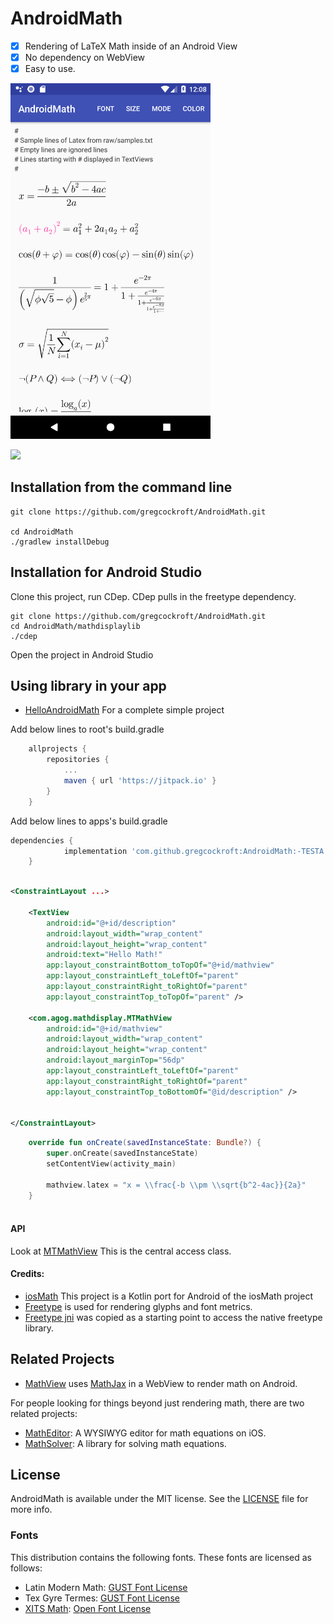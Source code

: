 # AndroidMath

- [x] Rendering of LaTeX Math inside of an Android View
- [x] No dependency on WebView
- [x] Easy to use.

<img src="./img/phonescreen.png" width="320">

[![](https://jitpack.io/v/gregcockroft/AndroidMath.svg)](https://jitpack.io/#gregcockroft/AndroidMath)

Installation from the command line
----------------------------------

```
git clone https://github.com/gregcockroft/AndroidMath.git

cd AndroidMath
./gradlew installDebug
```

Installation for Android Studio
----------------------------------

Clone this project, run CDep.
CDep pulls in the freetype dependency.


```
git clone https://github.com/gregcockroft/AndroidMath.git
cd AndroidMath/mathdisplaylib
./cdep 
```

Open the project in Android Studio 


Using library in your app
-------------------------

* [HelloAndroidMath](https://github.com/gregcockroft/HelloAndroidMath) For a complete simple project

Add below lines to root's build.gradle

```groovy
	allprojects {
		repositories {
			...
			maven { url 'https://jitpack.io' }
		}
	}
```

Add below lines to apps's build.gradle

```groovy
dependencies {
	        implementation 'com.github.gregcockroft:AndroidMath:-TESTA'
	}
	
```

```xml
<ConstraintLayout ...>

    <TextView
        android:id="@+id/description"
        android:layout_width="wrap_content"
        android:layout_height="wrap_content"
        android:text="Hello Math!"
        app:layout_constraintBottom_toTopOf="@+id/mathview"
        app:layout_constraintLeft_toLeftOf="parent"
        app:layout_constraintRight_toRightOf="parent"
        app:layout_constraintTop_toTopOf="parent" />
      
    <com.agog.mathdisplay.MTMathView
        android:id="@+id/mathview"
        android:layout_width="wrap_content"
        android:layout_height="wrap_content"
        android:layout_marginTop="56dp"
        app:layout_constraintLeft_toLeftOf="parent"
        app:layout_constraintRight_toRightOf="parent"
        app:layout_constraintTop_toBottomOf="@id/description" />


</ConstraintLayout>
```

```kotlin
    override fun onCreate(savedInstanceState: Bundle?) {
        super.onCreate(savedInstanceState)
        setContentView(activity_main)

        mathview.latex = "x = \\frac{-b \\pm \\sqrt{b^2-4ac}}{2a}"
    }
	
```



#### API
Look at [MTMathView](https://rawgit.com/gregcockroft/AndroidMath/master/mathdisplaylib/doc/com.agog.mathdisplay/-m-t-math-view/index.html)
This is the central access class.

#### Credits:


* [iosMath](https://github.com/kostub/iosMath) This project is a Kotlin port for Android of the iosMath project 
* [Freetype](https://www.freetype.org/) is used for rendering glyphs and font metrics.
* [Freetype jni](https://github.com/mlomb/freetype-jni) was copied as a starting point to access the native  freetype library.




## Related Projects

* [MathView](https://github.com/kexanie/MathView) uses [MathJax](http://www.mathjax.org/) in a WebView to render math on Android.

For people looking for things beyond just rendering math, there are two
related projects:

* [MathEditor](https://github.com/kostub/MathEditor): A WYSIWYG editor
  for math equations on iOS.
* [MathSolver](https://github.com/kostub/MathSolver): A library for
  solving math equations.
  
## License

AndroidMath is available under the MIT license. See the [LICENSE](./LICENSE)
file for more info.

### Fonts
This distribution contains the following fonts. These fonts are
licensed as follows:
* Latin Modern Math: 
    [GUST Font License](./mathdisplaylib/src/main/assets/fonts/GUST-FONT-LICENSE.txt)
* Tex Gyre Termes:
    [GUST Font License](./mathdisplaylib/src/main/assets/fonts/GUST-FONT-LICENSE.txt)
* [XITS Math](https://github.com/khaledhosny/xits-math):
    [Open Font License](./mathdisplaylib/src/main/assets/fonts/OFL.txt)
